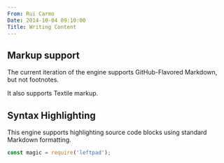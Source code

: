 ```yaml
---
From: Rui Carmo
Date: 2014-10-04 09:10:00
Title: Writing Content 
---
```


## Markup support

The current iteration of the engine supports GitHub-Flavored Markdown, but not footnotes.

It also supports Textile markup.

## Syntax Highlighting

This engine supports highlighting source code blocks using standard Markdown formatting.

```javascript
const magic = require('leftpad');
```
